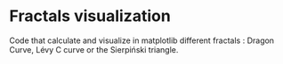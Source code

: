 # Fractals visualization
Code that calculate and visualize in matplotlib different fractals : Dragon Curve, Lévy C curve or the Sierpiński triangle.
